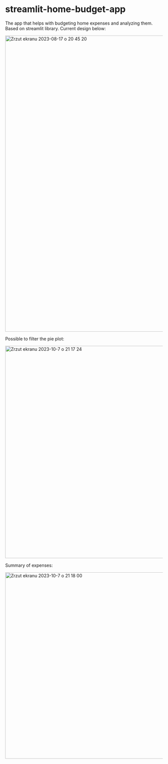 # streamlit-home-budget-app

The app that helps with budgeting home expenses and analyzing them. Based on streamlit library.
Current design below:

<img width="944" alt="Zrzut ekranu 2023-08-17 o 20 45 20" src="https://github.com/JuliaNowakowska/streamlit-home-budget-app/assets/45031945/d27cef54-9ed5-412e-95f6-b452e0286db8">


Possible to filter the pie plot:

<img width="677" alt="Zrzut ekranu 2023-10-7 o 21 17 24" src="https://github.com/JuliaNowakowska/streamlit-home-budget-app/assets/45031945/b5da390d-e8a0-47d7-8fac-86471d6214d8">

Summary of expenses:

<img width="594" alt="Zrzut ekranu 2023-10-7 o 21 18 00" src="https://github.com/JuliaNowakowska/streamlit-home-budget-app/assets/45031945/0e385b75-53b8-475a-a9af-521c214272c9">
